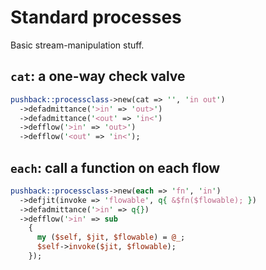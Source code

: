 # Standard processes
Basic stream-manipulation stuff.


## `cat`: a one-way check valve
```perl
pushback::processclass->new(cat => '', 'in out')
  ->defadmittance('>in' => 'out>')
  ->defadmittance('<out' => 'in<')
  ->defflow('>in' => 'out>')
  ->defflow('<out' => 'in<');
```


## `each`: call a function on each flow
```perl
pushback::processclass->new(each => 'fn', 'in')
  ->defjit(invoke => 'flowable', q{ &$fn($flowable); })
  ->defadmittance('>in' => q{})
  ->defflow('>in' => sub
    {
      my ($self, $jit, $flowable) = @_;
      $self->invoke($jit, $flowable);
    });
```
